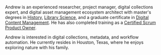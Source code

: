 Andrew is an experienced researcher, project manager, digital collections expert, and digital asset management ecosystem architect with master's degrees in [History](http://cas.utpb.edu/academic-departments/history/), [Library Science](http://lis.unt.edu/master-science), and a graduate certificate in [Digital Content Management](http://lis.unt.edu/digital-content-management). He has also completed training as a [Certified Scrum Product Owner](http://bcert.me/sdpabmjev).

Andrew is interested in digital collections, metadata, and workflow automation. He currently resides in Houston, Texas, where he enjoys exploring nature with his family.

